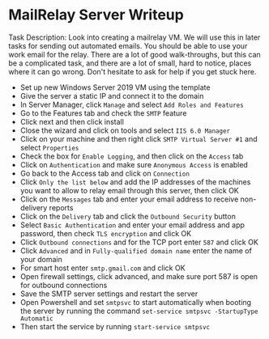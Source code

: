 # MailRelay Server Writeup
Task Description: Look into creating a mailrelay VM. We will use this in later tasks for sending out automated emails.
You should be able to use your work email for the relay. There are a lot of good walk-throughs, but this can be a complicated task, and there are a lot of small, hard to notice, places where it can go wrong. Don't hesitate to ask for help if you get stuck here.

- Set up new Windows Server 2019 VM using the template
- Give the server a static IP and connect it to the domain
- In Server Manager, click `Manage` and select `Add Roles and Features`
- Go to the Features tab and check the `SMTP` feature
- Click next and then click install
- Close the wizard and click on tools and select `IIS 6.0 Manager`
- Click on your machine and then right click `SMTP Virtual Server #1` and select `Properties`
- Check the box for `Enable Logging`, and then click on the `Access` tab
- Click on `Authentication` and make sure `Anonymous Access` is enabled
- Go back to the Access tab and click on `Connection`
- Click `Only the list below` and add the IP addresses of the machines you want to allow to relay email through this server, then click OK
- Click on the `Messages` tab and enter your email address to receive non-delivery reports
- Click on the `Delivery` tab and click the `Outbound Security` button
- Select `Basic Authentication` and enter your email address and app password, then check `TLS encryption` and click OK
- Click `Outbound connections` and for the TCP port enter `587` and click OK
- Click `Advanced` and in `Fully-qualified domain name` enter the name of your domain
- For smart host enter `smtp.gmail.com` and click OK
- Open firewall settings, click advanced, and make sure port 587 is open for outbound connections
- Save the SMTP server settings and restart the server
- Open Powershell and set `smtpsvc` to start automatically when booting the server by running the command `set-service smtpsvc -StartupType Automatic`
- Then start the service by running `start-service smtpsvc`
